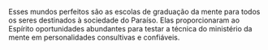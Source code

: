 ﻿Esses mundos perfeitos são as escolas de graduação da mente para todos os seres destinados à sociedade do Paraíso. Elas proporcionaram ao Espírito oportunidades abundantes para testar a técnica do ministério da mente em personalidades consultivas e confiáveis.